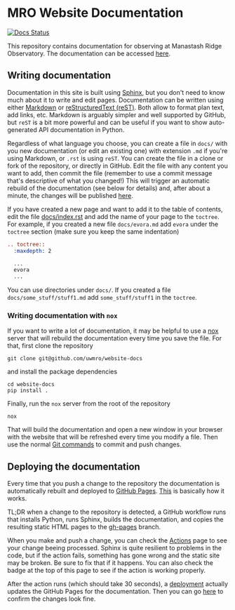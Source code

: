# MRO Website Documentation

[![Docs Status](https://github.com/UWMRO/website-docs/actions/workflows/docs.yml/badge.svg)](https://github.com/UWMRO/website-docs/actions/workflows/docs.yml)

This repository contains documentation for observing at Manastash Ridge Observatory. The documentation can be accessed [here](https://uwmro.github.io/website-docs/index.html).

## Writing documentation

Documentation in this site is built using [Sphinx](https://www.sphinx-doc.org/en/master/), but you don't need to know much about it to write and edit pages. Documentation can be written using either [Markdown](https://www.markdownguide.org) or [reStructuredText (reST)](https://www.sphinx-doc.org/en/master/usage/restructuredtext/basics.html). Both allow to format plan text, add links, etc. Markdown is arguably simpler and well supported by GitHub, but `reST` is a bit more powerful and can be useful if you want to show auto-generated API documentation in Python.

Regardless of what language you choose, you can create a file in `docs/` with you new documentation (or edit an existing one) with extension `.md` if you're using Markdown, or `.rst` is using `reST`. You can create the file in a clone or fork of the repository, or directly in GitHub. Edit the file with any content you want to add, then commit the file (remember to use a commit message that's descriptive of what you changed!) This will trigger an automatic rebuild of the documentation (see below for details) and, after about a minute, the changes will be published [here](https://uwmro.github.io/website-docs/index.html).

If you have created a new page and want to add it to the table of contents, edit the file [docs/index.rst](https://github.com/UWMRO/website-docs/blob/main/docs/index.rst) and add the name of your page to the `toctree`. For example, if you created a new file `docs/evora.md` add `evora` under the `toctree` section (make sure you keep the same indentation)

```rst
.. toctree::
  :maxdepth: 2

  ...
  evora
  ...
```

You can use directories under `docs/`. If you created a file `docs/some_stuff/stuff1.md` add `some_stuff/stuff1` in the `toctree`.

### Writing documentation with `nox`

If you want to write a lot of documentation, it may be helpful to use a [nox](https://nox.thea.codes/en/stable/) server that will rebuild the documentation every time you save the file. For that, first clone the repository

```console
git clone git@github.com/uwmro/website-docs
```

and install the package dependencies

```console
cd website-docs
pip install .
```

Finally, run the `nox` server from the root of the repository

```console
nox
```

That will build the documentation and open a new window in your browser with the website that will be refreshed every time you modify a file. Then use the normal [Git commands](https://education.github.com/git-cheat-sheet-education.pdf) to commit and push changes.

## Deploying the documentation

Every time that you push a change to the repository the documentation is automatically rebuilt and deployed to [GitHub Pages](https://pages.github.com). [This](https://coderefinery.github.io/documentation/gh_workflow/) is basically how it works.

TL;DR when a change to the repository is detected, a GitHub workflow runs that installs Python, runs Sphinx, builds the documentation, and copies the resulting static HTML pages to the [gh-pages](https://github.com/UWMRO/website-docs/tree/gh-pages) branch.

When you make and push a change, you can check the [Actions](https://github.com/UWMRO/website-docs/actions) page to see your change beeing processed. Sphinx is quite resilient to problems in the code, but if the action fails, something has gone wrong and the static site may be broken. Be sure to fix that if it happens. You can also check the badge at the top of this page to see if the action is working properly.

After the action runs (which should take 30 seconds), a [deployment](https://github.com/UWMRO/website-docs/actions) actually updates the GitHub Pages for the documentation. Then you can go [here](https://uwmro.github.io/website-docs/index.html) to confirm the changes look fine.
